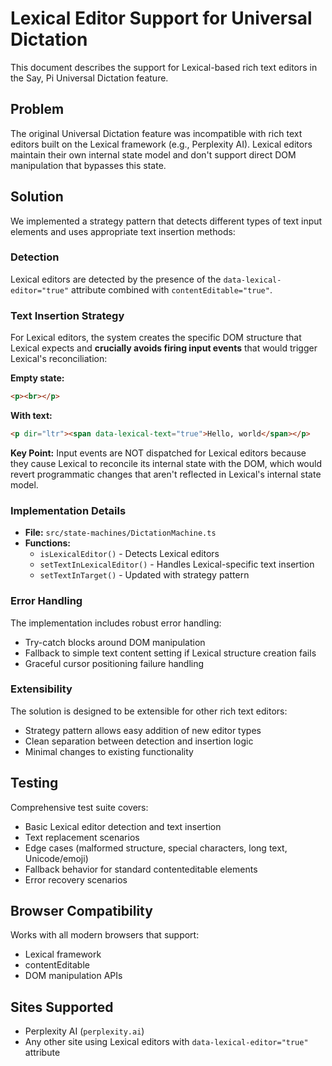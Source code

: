 # Lexical Editor Support for Universal Dictation

This document describes the support for Lexical-based rich text editors in the Say, Pi Universal Dictation feature.

## Problem

The original Universal Dictation feature was incompatible with rich text editors built on the Lexical framework (e.g., Perplexity AI). Lexical editors maintain their own internal state model and don't support direct DOM manipulation that bypasses this state.

## Solution

We implemented a strategy pattern that detects different types of text input elements and uses appropriate text insertion methods:

### Detection

Lexical editors are detected by the presence of the `data-lexical-editor="true"` attribute combined with `contentEditable="true"`.

### Text Insertion Strategy

For Lexical editors, the system creates the specific DOM structure that Lexical expects and **crucially avoids firing input events** that would trigger Lexical's reconciliation:

**Empty state:**
```html
<p><br></p>
```

**With text:**
```html
<p dir="ltr"><span data-lexical-text="true">Hello, world</span></p>
```

**Key Point:** Input events are NOT dispatched for Lexical editors because they cause Lexical to reconcile its internal state with the DOM, which would revert programmatic changes that aren't reflected in Lexical's internal state model.

### Implementation Details

- **File:** `src/state-machines/DictationMachine.ts`
- **Functions:**
  - `isLexicalEditor()` - Detects Lexical editors
  - `setTextInLexicalEditor()` - Handles Lexical-specific text insertion
  - `setTextInTarget()` - Updated with strategy pattern

### Error Handling

The implementation includes robust error handling:
- Try-catch blocks around DOM manipulation
- Fallback to simple text content setting if Lexical structure creation fails
- Graceful cursor positioning failure handling

### Extensibility

The solution is designed to be extensible for other rich text editors:
- Strategy pattern allows easy addition of new editor types
- Clean separation between detection and insertion logic
- Minimal changes to existing functionality

## Testing

Comprehensive test suite covers:
- Basic Lexical editor detection and text insertion
- Text replacement scenarios
- Edge cases (malformed structure, special characters, long text, Unicode/emoji)
- Fallback behavior for standard contenteditable elements
- Error recovery scenarios

## Browser Compatibility

Works with all modern browsers that support:
- Lexical framework
- contentEditable
- DOM manipulation APIs

## Sites Supported

- Perplexity AI (`perplexity.ai`)
- Any other site using Lexical editors with `data-lexical-editor="true"` attribute